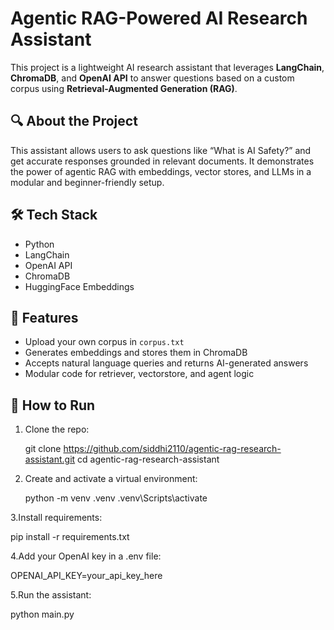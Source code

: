 # Agentic RAG-Powered AI Research Assistant

This project is a lightweight AI research assistant that leverages **LangChain**, **ChromaDB**, and **OpenAI API** to answer questions based on a custom corpus using **Retrieval-Augmented Generation (RAG)**.

## 🔍 About the Project

This assistant allows users to ask questions like “What is AI Safety?” and get accurate responses grounded in relevant documents. It demonstrates the power of agentic RAG with embeddings, vector stores, and LLMs in a modular and beginner-friendly setup.

## 🛠 Tech Stack
- Python
- LangChain
- OpenAI API
- ChromaDB
- HuggingFace Embeddings

## 📂 Features
- Upload your own corpus in `corpus.txt`
- Generates embeddings and stores them in ChromaDB
- Accepts natural language queries and returns AI-generated answers
- Modular code for retriever, vectorstore, and agent logic

## 🚀 How to Run
1. Clone the repo:
   
   git clone https://github.com/siddhi2110/agentic-rag-research-assistant.git
   cd agentic-rag-research-assistant
   
2. Create and activate a virtual environment:
   
    python -m venv .venv
    .venv\Scripts\activate

3.Install requirements:

  pip install -r requirements.txt

4.Add your OpenAI key in a .env file:

   OPENAI_API_KEY=your_api_key_here

5.Run the assistant:

   python main.py
